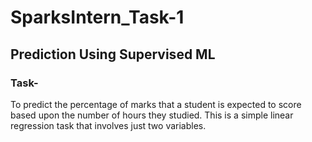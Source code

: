 # SparksIntern_Task-1
## Prediction Using Supervised ML
### Task-
To predict the percentage of marks that a student is expected to score based upon the number of hours they studied. This is a simple linear regression task that involves just two variables.
